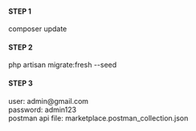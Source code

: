 <h4>STEP 1</h4>
composer update
<h4>STEP 2</h4>
php artisan migrate:fresh --seed
<h4>STEP 3</h4>
user: admin@gmail.com <br>
password: admin123 <br>
postman api file: marketplace.postman_collection.json
